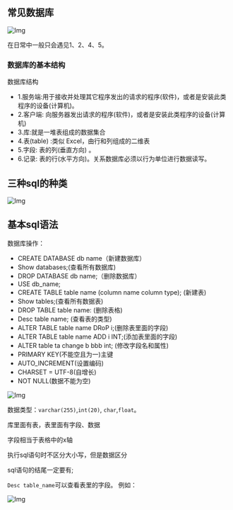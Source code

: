 ## 常见数据库

![Img](https://joker-1317382260.cos.ap-guangzhou.myqcloud.com/202304042020776.webp)

在日常中一般只会遇见1、2、4、5。

### 数据库的基本结构

数据库结构

* 1.服务端:用于接收并处理其它程序发出的请求的程序(软件)，或者是安装此类程序的设备(计算机)。
* 2.客户端: 向服务器发出请求的程序(软件)，或者是安装此类程序的设备(计算机)
* 3.库:就是一堆表组成的数据集合
* 4.表(table) :类似 Excel，由行和列组成的二维表
* 5.字段: 表的列(垂直方向) 。
* 6.记录: 表的行(水平方向)。关系数据库必须以行为单位进行数据读写。

## 三种sql的种类

![Img](https://joker-1317382260.cos.ap-guangzhou.myqcloud.com/202304042025200.webp)

## 基本sql语法

数据库操作：

* CREATE DATABASE db name（新建数据库）
* Show databases;(查看所有数据库)
* DROP DATABASE db name;（删除数据库） 
* USE db_name;
* CREATE TABLE table name (column name column type); (新建表)
* Show tables;(查看所有数据表)
* DROP TABLE table name: (删除表格)
* Desc table name; (查看表的类型)
* ALTER TABLE table name DRoP i;(删除表里面的字段)
* ALTER TABLE table name ADD i INT;(添加表里面的字段)
* ALTER table ta change b bbb int; (修改字段名和属性)
* PRIMARY KEY(不能空且为一)主键
* AUTO_INCREMENT(设置编码)
* CHARSET = UTF-8(自增长)
* NOT NULL(数据不能为空)

![Img](https://joker-1317382260.cos.ap-guangzhou.myqcloud.com/202304042057315.webp)


数据类型：`varchar(255)`,`int(20)`, `char`,`float`。

库里面有表，表里面有字段、数据

字段相当于表格中的x轴

执行sql语句时不区分大小写，但是数据区分

sql语句的结尾一定要有;

 `Desc table_name`可以查看表里的字段。
 例如：

 ![Img](https://joker-1317382260.cos.ap-guangzhou.myqcloud.com/202304042040039.webp)

